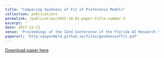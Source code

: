 ```yaml
---
title: "Comparing Goodness of Fit of Preference Models"
collection: publications
permalink: /publication/2015-10-01-paper-title-number-3
excerpt: ''
date: 2017-12-11
venue: 'Proceedings of the 32nd Conference of the Florida AI Research Society'
paperurl: 'http:sawyerWeld.github.io/files/goodnessoffit.pdf'
---
```


[Download paper here](http://sawyerWeld.github.io/files/goodnessoffit.pdf)
